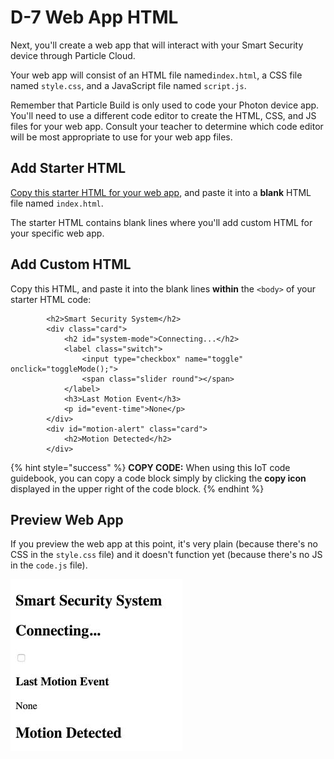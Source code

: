 # D-7 Web App HTML

Next, you'll create a web app that will interact with your Smart Security device through Particle Cloud.

Your web app will consist of an HTML file named`index.html`, a CSS file named `style.css`, and a JavaScript file named `script.js`.

Remember that Particle Build is only used to code your Photon device app. You'll need to use a different code editor to create the HTML, CSS, and JS files for your web app. Consult your teacher to determine which code editor will be most appropriate to use for your web app files.

## Add Starter HTML

[Copy this starter HTML for your web app](https://docs.idew.org/code-internet-of-things/references/web-app#html), and paste it into a **blank** HTML file named `index.html`.

The starter HTML contains blank lines where you'll add custom HTML for your specific web app.

## Add Custom HTML

Copy this HTML, and paste it into the blank lines **within** the `<body>` of your starter HTML code:

```markup
        <h2>Smart Security System</h2>
        <div class="card">
            <h2 id="system-mode">Connecting...</h2>
            <label class="switch">
                <input type="checkbox" name="toggle" onclick="toggleMode();">
                <span class="slider round"></span>
            </label>
            <h3>Last Motion Event</h3>
            <p id="event-time">None</p>
        </div>
        <div id="motion-alert" class="card">
            <h2>Motion Detected</h2>
        </div>
```

{% hint style="success" %}
**COPY CODE:** When using this IoT code guidebook, you can copy a code block simply by clicking the **copy icon** displayed in the upper right of the code block.
{% endhint %}

## Preview Web App

If you preview the web app at this point, it's very plain \(because there's no CSS in the `style.css` file\) and it doesn't function yet \(because there's no JS in the `code.js` file\).

![](../../.gitbook/assets/smart-security-web-app-html.jpg)

  


